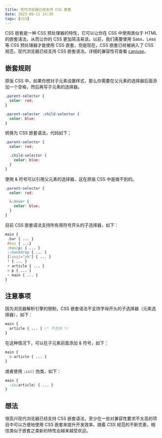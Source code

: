 ```yaml
---
title: 现代浏览器已经支持 CSS 嵌套
date: 2023-06-11 14:30
tags: [CSS]
---
```


CSS 嵌套是一种 CSS 预处理器的特性，它可以让你在 CSS 中使用类似于 HTML 的嵌套语法，从而让你的 CSS 更加简洁易读。以前，我们需要使用 Sass、Less 等 CSS 预处理器才能使用 CSS 嵌套，但是现在，CSS 嵌套已经被纳入了 CSS 规范，现代浏览器已经支持 CSS 嵌套语法。详细的兼容性可查看 [caniuse](https://caniuse.com/css-nesting)。

## 嵌套规则

原版 CSS 中，如果你想对子元素设置样式，那么你需要在父元素的选择器后面添加一个空格，然后再写子元素的选择器。

```css
.parent-selector {
  color: red;
}

.parent-selector .child-selector {
  color: blue;
}
```

转换为 CSS 嵌套语法，代码如下：

```css
.parent-selector {
  color: red;

  .child-selector {
    color: blue;
  }
}
```

使用 & 符号可以引用父元素的选择器，这在原版 CSS 中是做不到的。

```css
.parent-selector {
  color: red;

  &:hover {
    color: blue;
  }
}
```

目前 CSS 嵌套语法支持所有用符号开头的子选择器，如下：

```css
main {
 .bar { ... } 
 #baz { ...}
 :has(p) { ... }
 ::backdrop { ... }
 [lang|="zh"] { ... }
 * { ... }
 + article { ... }
 > p { ... }
 ~ main { ... }
}
```

## 注意事项

因为浏览器解析引擎的限制，CSS 嵌套语法不支持字母开头的子选择器（元素选择器），如下：

```css
main {
  article { ... } /* 不支持 */
}
```

在这种情况下，可以在子元素前面添加 & 符号，如下：

```css
main {
  & article { ... }
}
```

或者使用 `:is()` 伪类，如下：

```css
main {
  :is(article) { ... }
}
```

## 想法
很高兴现代浏览器已经支持 CSS 嵌套语法，至少在一些对兼容性要求不太高的项目中可以方便地使用 CSS 嵌套来提升开发效率。随着 CSS 规范的不断完善，相信类似于嵌套之类新的特性会越来越受欢迎。
